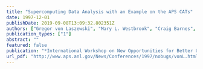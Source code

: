 ```yaml
---
title: "Supercomputing Data Analysis with an Example on the APS CATs"
date: 1997-12-01
publishDate: 2019-09-08T13:09:32.802351Z
authors: ["Gregor von Laszewski", "Mary L. Westbrook", "Craig Barnes", "Ian Foster"]
publication_types: ["1"]
abstract: ""
featured: false
publication: "*International Workshop on New Opportunities for Better User Group Software (NOBUGS)*"
url_pdf: "http://www.aps.anl.gov/News/Conferences/1997/nobugs/vonL.html"
---
```


